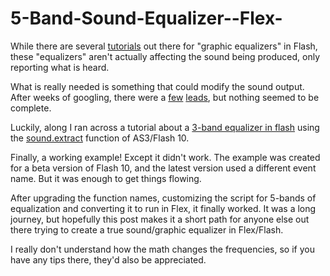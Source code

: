 5-Band-Sound-Equalizer--Flex-
=============================

While there are several <a href="http://www.everydayflash.com/blog/index.php/2008/03/26/classic-sound-equalizer-in-flashas3/">tutorials</a> out there for "graphic equalizers" in Flash, these "equalizers" aren't actually affecting the sound being produced, only reporting what is heard. 

What is really needed is something that could modify the sound output. After weeks of googling, there were a <a href="http://stackoverflow.com/questions/1099103/create-a-flash-equalizer-modify-output-sound">few</a> <a href="http://www.webdesign.org/web/flash/tutorials/sound-equalizer.5020.html">leads</a>, but nothing seemed to be complete.

Luckily, along I ran across a tutorial about a <a href="http://www.blixtsystems.com/2008/05/simple-3-band-eq-with-flash-player-10/">3-band equalizer in flash</a> using the <a href="http://livedocs.adobe.com/flex/3/langref/flash/media/Sound.html#extract">sound.extract</a> function of AS3/Flash 10.

Finally, a working example! Except it didn't work. The example was created for a beta version of Flash 10, and the latest version used a different event name. But it was enough to get things flowing.

After upgrading the function names, customizing the script for 5-bands of equalization and converting it to run in Flex, it finally worked. It was a long journey, but hopefully this post makes it a short path for anyone else out there trying to create a true sound/graphic equalizer in Flex/Flash.

I really don't understand how the math changes the frequencies, so if you have any tips there, they'd also be appreciated.